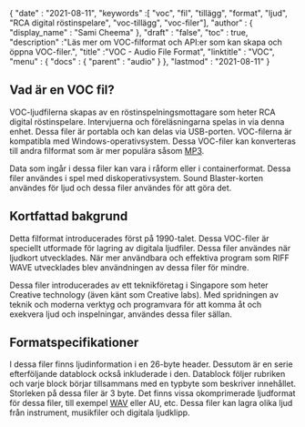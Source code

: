 {
  "date" : "2021-08-11",
  "keywords" :[ "voc", "fil", "tillägg", "format", "ljud", "RCA digital röstinspelare", "voc-tillägg", "voc-filer"],
  "author" : {
    "display_name" : "Sami Cheema"
},
  "draft" : "false",
  "toc" : true,
  "description" :"Läs mer om VOC-filformat och API:er som kan skapa och öppna VOC-filer.",
  "title" :"VOC - Audio File Format",
  "linktitle" : "VOC",
  "menu" : {
    "docs" : {
      "parent" : "audio"
}
},
  "lastmod" : "2021-08-11"
}

## Vad är en VOC fil? ##

VOC-ljudfilerna skapas av en röstinspelningsmottagare som heter RCA digital röstinspelare. Intervjuerna och föreläsningarna spelas in via denna enhet. Dessa filer är portabla och kan delas via USB-porten. VOC-filerna är kompatibla med Windows-operativsystem. Dessa VOC-filer kan konverteras till andra filformat som är mer populära såsom [MP3](/sv/audio/mp3/).
 

Data som ingår i dessa filer kan vara i råform eller i containerformat. Dessa filer användes i spel med diskoperativsystem. Sound Blaster-korten användes för ljud och dessa filer användes för att göra det.



## Kortfattad bakgrund ##

Detta filformat introducerades först på 1990-talet. Dessa VOC-filer är speciellt utformade för lagring av digitala ljudfiler. Dessa filer användes när ljudkort utvecklades. När mer användbara och effektiva program som RIFF WAVE utvecklades blev användningen av dessa filer för mindre.

Dessa filer introducerades av ett teknikföretag i Singapore som heter Creative technology (även känt som Creative labs). Med spridningen av teknik och moderna verktyg och programvara för att komma åt och exekvera ljud och inspelningar, användes dessa filer sällan.


## Formatspecifikationer ##

I dessa filer finns ljudinformation i en 26-byte header. Dessutom är en serie efterföljande datablock också inkluderade i den. Datablock följer rubriken och varje block börjar tillsammans med en typbyte som beskriver innehållet. Storleken på dessa filer är 3 byte. Det finns vissa okomprimerade ljudformat för dessa filer, till exempel [WAV](/sv/audio/wav/) eller AU, etc. Dessa filer kan lagra olika ljud från instrument, musikfiler och digitala ljudklipp.




